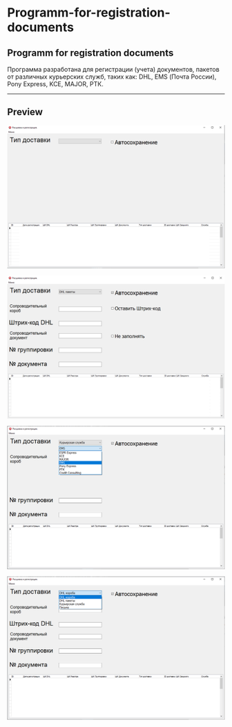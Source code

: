 # Programm-for-registration-documents
## Programm for registration documents

Программа разработана для регистрации (учета) документов, пакетов от различных курьерских служб, таких как: DHL, EMS (Почта России), Pony Express, KCE, MAJOR, РТК.
____

## Preview

![](Prog1.png)

![](Prog2.png)

![](Prog3.png)

![](Prog4.png)
